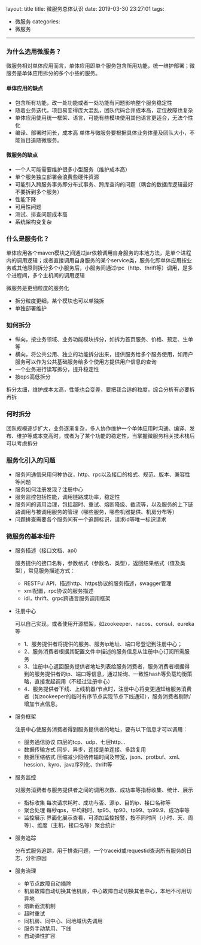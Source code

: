 layout: title
title: 微服务总体认识
date: 2019-03-30 23:27:01
tags:
- 微服务
categories:
- 微服务
---

### 为什么选用微服务？
微服务相对单体应用而言，单体应用即单个服务包含所用功能，统一维护部署；微服务是单体应用拆分的多个小些的服务。

#### 单体应用的缺点
- 包含所有功能，改一处功能或者一处功能有问题影响整个服务稳定性
- 随着业务迭代，项目易变得庞大混乱，团队代码合并成本高，定位故障也复杂
- 单体应用使用统一框架、语言，可能有些模块使用其他语言更适合，无法个性化
- 编译、部署时间长，成本高
单体与微服务要根据具体业务体量及团队大小，不能盲目追随微服务。

#### 微服务的缺点
- 一个人可能需要维护很多小型服务（维护成本高）
- 单个服务独立部署会浪费些硬件资源
- 可能引入跨服务事务即分布式事务、跨库查询的问题（耦合的数据库逻辑最好不要拆到多个服务）
- 性能下降
- 可用性问题
- 测试、排查问题成本高
- 系统架构变复杂
  
### 什么是服务化？
单体应用各个maven模块之间通过jar依赖调用自身服务的本地方法，是单个进程内的调用逻辑；或者直接调用自身服务的某个service类，服务化即单体应用按业务或其他原则拆分多个小服务后，小服务间通过rpc（http、thrift等）调用，是多个进程间，多个主机间的调用逻辑

微服务是更细粒度的服务化

- 拆分粒度更细，某个模块也可以单独拆
- 单独部署维护

### 如何拆分
- 纵向，按业务领域、业务功能模块拆分，如拆为首页服务、价格、预定、生单等
- 横向，将公共公用、独立的功能拆分出来，提供服务给多个服务使用，如用户服务可以作为公共基础服务给多个使用方提供用户信息的查询
- 一个业务进行读写拆分，提升稳定性
- 按qps高低拆分

拆分太细，维护成本太高，性能也会变差，要把我合适的粒度，综合分析有必要拆再拆

### 何时拆分
团队规模逐步扩大，业务逐渐复杂，多人协作维护一个单体应用时沟通、编译、发布、维护等成本变高时，或者为了某个功能的稳定性，当掌握微服务相关技术栈后可以考虑拆分

### 服务化引入的问题
- 服务间通信采用何种协议，http、rpc以及接口的格式、规范、版本、兼容性等问题
- 服务如何注册发现？注册中心
- 服务监控包括性能，调用链路成功率，稳定性
- 服务间的调用治理，包括超时、重试、熔断降级、截流等，以及服务的上下链路调用与被调用服务的管理（哪些服务，哪些机器提供、机房分布等）
- 问题排查需要各个服务间有一个追踪标识，请求id等唯一标识请求

### 微服务的基本组件
- 服务描述（接口文档、api）
  
  服务提供的接口名称，参数格式（参数名、类型），返回结果格式（值及类型），常见服务描述方式：
  - RESTFul API，描述http、https协议的服务描述，swagger管理
  - xml配置，rpc协议的服务描述
  - idl，thrift、grpc跨语言服务调用框架

- 注册中心
  
  可以自己实现，或者使用开源框架，如zookeeper、nacos、consul、eureka等
  - 1、服务提供者将提供的服务、服务ip地址、端口号登记到注册中心；
  - 2、服务消费者根据其配置文件中描述的服务信息从注册中心订阅所需服务
  - 3、注册中心返回服务提供者地址列表给服务消费者，服务消费者根据得到的服务提供者的ip、端口等信息，通过轮询、一致性hash等负载均衡策略，直接发起调用（不经过注册中心）
  - 4、服务提供者下线、上线机器/节点时，注册中心将变更通知给服务消费者（如zookeeper的临时有序节点实现节点下线通知），服务消费者剔除/增加节点信息。 

- 服务框架
  
  注册中心使服务消费者得到服务提供者的地址，要有以下信息才可以调用：
  - 服务通信协议 四层的tcp、udp、七层http...
  - 数据传输方式 同步、异步，连接是单连接、多路复用
  - 数据压缩格式 压缩减少网络传输时间及带宽，json、protbuf、xml、hession、kyro、java序列化、thrift等

- 服务监控
  
  对服务消费者与服务提供者之间的调用次数、成功率等指标收集、统计、展示
    - 指标收集 每次请求耗时、成功与否、源ip、目的ip、接口名称等
    - 聚合处理 每秒qps，平均耗时、tp95、tp90、tp99、tp99.9、成功率等
    - 监控展示 界面化展示查看，可添加监控报警，按不同时间（小时、天、周等）、维度（主机、接口名等）聚合统计

- 服务追踪
  
  分布式服务追踪，用于排查问题，一个traceid或requestid查询所有服务的日志，分析原因

- 服务治理
  
  - 单节点故障自动摘除
  - 机房故障自动切换其他机房，中心故障自动切换其他中心，本地不可用切异地
  - 熔断截流机制
  - 超时重试
  - 同机房、同中心、同地域优先调用
  - 服务手动禁用、下线
  - 自动弹性扩容
